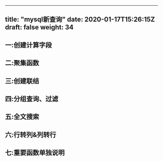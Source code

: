 
---
title: "mysql新查询"
date: 2020-01-17T15:26:15Z
draft: false
weight: 34
---

## 一:创建计算字段

## 二:聚集函数

## 三:创建联结

## 四:分组查询、过滤

## 五:全文搜索

## 六:行转列&列转行

## 七:重要函数单独说明